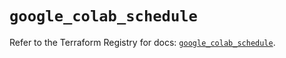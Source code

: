 # `google_colab_schedule`

Refer to the Terraform Registry for docs: [`google_colab_schedule`](https://registry.terraform.io/providers/hashicorp/google/6.45.0/docs/resources/colab_schedule).
